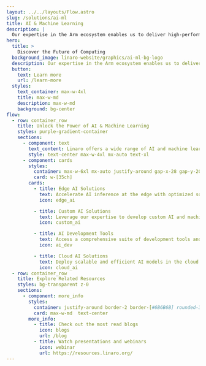 ```yaml
---
layout: ../../layouts/Flow.astro
slug: /solutions/ai-ml
title: AI & Machine Learning
description: |
  Our expertise in the Arm ecosystem enables us to deliver high-performance, efficient, and scalable solutions for your AI-driven applications. From optimized frameworks to hardware acceleration, we provide a comprehensive suite of tools and technologies designed to empower developers, data scientists, and businesses to unlock the true potential of artificial intelligence.
hero:
  title: >
    Discover the Future of Computing
  background_image: linaro-website/graphics/ai-ml-bg-logo
  description: Our expertise in the Arm ecosystem enables us to deliver high-performance, efficient, and scalable solutions for your AI-driven applications. From optimized frameworks to hardware acceleration, we provide a comprehensive suite of tools and technologies designed to empower developers, data scientists, and businesses to unlock the true potential of artificial intelligence.
  button:
    text: Learn more
    url: /learn-more
  styles:
    text_container: max-w-4xl
    title: max-w-md
    description: max-w-md
    background: bg-center
flow:
  - row: container_row
    title: Unlock the Power of AI & Machine Learning
    styles: purple-gradient-container
    sections:
      - component: text
        text_content: Linaro offers a wide range of AI and machine learning solutions tailored to various industries and use cases. Our offerings include
        style: text-center max-w-4xl mx-auto text-xl
      - component: cards
        styles:
          container: max-w-6xl mx-auto justify-around gap-x-28 gap-y-20 my-20
          card: w-[35ch]
        cards:
          - title: Edge AI Solutions
            text: Accelerate AI inference at the edge with optimized software solutions for IoT devices, embedded systems, and edge servers.
            icon: edge_ai

          - title: Custom AI Solutions
            text: Leverage our expertise to develop custom AI and machine learning solutions that address your unique business challenges and objectives.
            icon: custom_ai

          - title: AI Development Tools
            text: Access a comprehensive suite of development tools and resources for building, testing, and optimizing AI and machine learning applications on ARM-based platforms.
            icon: ai_dev

          - title: Cloud AI Solutions
            text: Deploy scalable and efficient AI models in the cloud with our optimized software frameworks, libraries, and tools for data processing, training, and inference.
            icon: cloud_ai
  - row: container_row
    title: Explore Related Resources
    styles: bg-transparent z-0
    sections:
      - component: more_info
        styles:
          container: justify-around border-2 border-[#6B6B6B] rounded-3xl py-10
          card: max-w-md  text-center
        more_info:
          - title: Check out the most read blogs
            icon: blogs
            url: /blog
          - title: Watch presentations and webinars
            icon: webinar
            url: https://resources.linaro.org/
---
```

